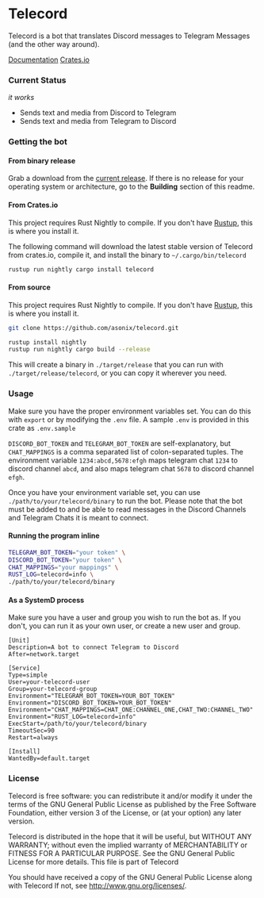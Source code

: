 # Telecord

Telecord is a bot that translates Discord messages to Telegram Messages (and the other way around).

[Documentation](https://docs.rs/telecord)
[Crates.io](https://crates.io/crates/telecord)

### Current Status
_it works_

- Sends text and media from Discord to Telegram
- Sends text and media from Telegram to Discord

### Getting the bot
#### From binary release
Grab a download from the [current release](https://github.com/asonix/telecord/releases). If there is no release for your operating system or architecture, go to the **Building** section of this readme.

#### From Crates.io
This project requires Rust Nightly to compile. If you don't have [Rustup](https://www.rustup.rs/), this is where you install it.

The following command will download the latest stable version of Telecord from crates.io, compile it, and install the binary to `~/.cargo/bin/telecord`
```bash
rustup run nightly cargo install telecord
```

#### From source
This project requires Rust Nightly to compile. If you don't have [Rustup](https://www.rustup.rs/), this is where you install it.

```bash
git clone https://github.com/asonix/telecord.git

rustup install nightly
rustup run nightly cargo build --release
```
This will create a binary in `./target/release` that you can run with `./target/release/telecord`, or you can copy it wherever you need.

### Usage
Make sure you have the proper environment variables set. You can do this with `export` or by modifying the `.env` file. A sample `.env` is provided in this crate as `.env.sample`

`DISCORD_BOT_TOKEN` and `TELEGRAM_BOT_TOKEN` are self-explanatory, but `CHAT_MAPPINGS` is a comma separated list of colon-separated tuples. The environment variable `1234:abcd,5678:efgh` maps telegram chat `1234` to discord channel `abcd`, and also maps telegram chat `5678` to discord channel `efgh`.

Once you have your environment variable set, you can use `./path/to/your/telecord/binary` to run the bot. Please note that the bot must be added to and be able to read messages in the Discord Channels and Telegram Chats it is meant to connect.

#### Running the program inline
```bash
TELEGRAM_BOT_TOKEN="your token" \
DISCORD_BOT_TOKEN="your token" \
CHAT_MAPPINGS="your mappings" \
RUST_LOG=telecord=info \
./path/to/your/telecord/binary
```

#### As a SystemD process
Make sure you have a user and group you wish to run the bot as. If you don't, you can run it as your own user, or create a new user and group.
```
[Unit]
Description=A bot to connect Telegram to Discord
After=network.target

[Service]
Type=simple
User=your-telecord-user
Group=your-telecord-group
Environment="TELEGRAM_BOT_TOKEN=YOUR_BOT_TOKEN"
Environment="DISCORD_BOT_TOKEN=YOUR_BOT_TOKEN"
Environment="CHAT_MAPPINGS=CHAT_ONE:CHANNEL_ONE,CHAT_TWO:CHANNEL_TWO"
Environment="RUST_LOG=telecord=info"
ExecStart=/path/to/your/telecord/binary
TimeoutSec=90
Restart=always

[Install]
WantedBy=default.target
```

### License

Telecord is free software: you can redistribute it and/or modify it under the terms of the GNU General Public License as published by the Free Software Foundation, either version 3 of the License, or (at your option) any later version.

Telecord is distributed in the hope that it will be useful, but WITHOUT ANY WARRANTY; without even the implied warranty of MERCHANTABILITY or FITNESS FOR A PARTICULAR PURPOSE. See the GNU General Public License for more details. This file is part of Telecord

You should have received a copy of the GNU General Public License along with Telecord If not, see http://www.gnu.org/licenses/.

